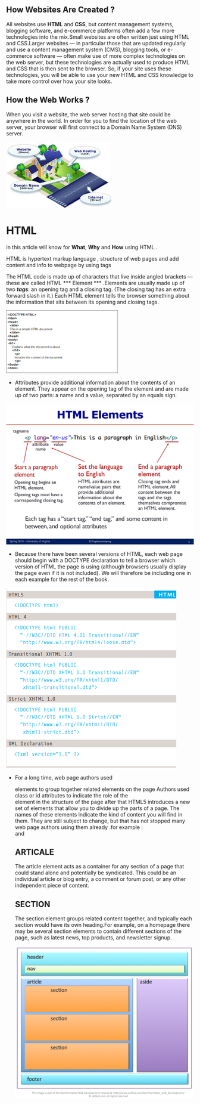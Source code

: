 

## How Websites Are Created ?

All websites use **HTML** and **CSS**, but content 
management systems, blogging software, and e-commerce platforms often add a few more technologies into the mix.Small websites are often written just using HTML and CSS.Larger websites — in particular those that are updated regularly and use a content management system (CMS), blogging tools, or e-commerce software — often make use of more complex technologies on the web server, but these technologies are actually used to produce HTML and CSS that is then sent to the browser. So, if your site uses these technologies, you will be able to use your new HTML and CSS knowledge to take more control over how your site looks.

## How the Web Works ?
When you visit a website, the web server 
hosting that site could be anywhere in the 
world. In order for you to find the location of 
the web server, your browser will first connect 
to a Domain Name System (DNS) server.

![website](website.jpg)

# HTML

in this article will know for **What**, **Why** and **How** using HTML .

HTML is hypertext markup language , structure of web pages and add content and info to webpage by using tags

The HTML code is made up of characters that live inside angled brackets — these are called HTML *** Element *** .Elements are usually made up of two ***tags***: an opening tag and a closing tag. (The closing tag has an extra forward slash in it.) Each HTML element tells the browser something about the information that sits between its opening and closing tags. 

![HTML](HTML.png)

- Attributes provide additional information 
about the contents of an element. They appear 
on the opening tag of the element and are 
made up of two parts: a name and a value, 
separated by an equals sign.

![inf](addinfor.jpg)



- Because there have been 
several versions of HTML, each 
web page should begin with a 
DOCTYPE declaration to tell a 
browser which version of HTML 
the page is using (although 
browsers usually display the 
page even if it is not included). 
We will therefore be including 
one in each example for the rest 
of the book. 


![doctype](doctype.PNG)

- For a long time, web page authors used <div> elements to group  together related elements on the page  Authors used class or id attributes to indicate the role of the <div> element in the structure of the page after that HTML5 introduces a new set of elements that allow you to divide up the parts of a page. The names of these elements indicate the kind of content you will find in them. They are still subject to change, but that has not stopped many web page authors using them already .for example : <nav> and <article> 
  
  ## ARTICALE 
  The article element acts as a container for any section of a page that could stand alone and potentially be syndicated. This could be an individual article or blog entry, a comment or forum post, or any other independent piece of content.
  
  ## SECTION
  The section element groups related content together, and typically each section would have its own heading.For example, on a homepage there may be several section
elements to contain different sections of the page, such as latest news, top products, and newsletter signup.
  
  ![articale](articale.png)